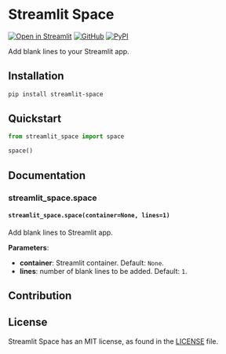 # Streamlit Space

[![Open in Streamlit][share_badge]][share_link] [![GitHub][github_badge]][github_link] [![PyPI][pypi_badge]][pypi_link] 

Add blank lines to your Streamlit app.



## Installation

```bash
pip install streamlit-space
```



## Quickstart

```python
from streamlit_space import space

space()
```



## Documentation

### streamlit_space.space

#### `streamlit_space.space(container=None, lines=1)`

Add blank lines to Streamlit app.

**Parameters**:

* **container**: Streamlit container. Default: `None`.
* **lines**: number of blank lines to be added. Default: `1`.



## Contribution



## License

Streamlit Space has an MIT license, as found in the [LICENSE](https://github.com/imyizhang/streamlit_space/blob/main/LICENSE) file.



[share_badge]: https://static.streamlit.io/badges/streamlit_badge_black_white.svg
[share_link]: https://share.streamlit.io/imyizhang/streamlit-space/main/examples/example.py

[github_badge]: https://badgen.net/badge/icon/GitHub?icon=github&color=black&label
[github_link]: https://github.com/imyizhang/streamlit-space

[pypi_badge]: https://badgen.net/pypi/v/streamlit-space?icon=pypi&color=black&label?
[pypi_link]: https://www.pypi.org/project/streamlit-space